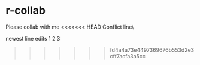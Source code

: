 # r-collab

Please collab with me 
<<<<<<< HEAD
Conflict line\

newest line edits
1
2
3



>>>>>>> fd4a4a73e4497369676b553d2e3cff7acfa3a5cc
